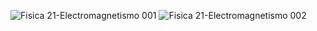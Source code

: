 ![Fisica 21-Electromagnetismo 001](https://user-images.githubusercontent.com/36342673/128781502-06b26426-3795-4ca0-81d8-e5915f4bcf83.jpg)
![Fisica 21-Electromagnetismo 002](https://user-images.githubusercontent.com/36342673/128781505-dc99616f-fb09-46f8-89da-45b7c53e9063.jpg)

